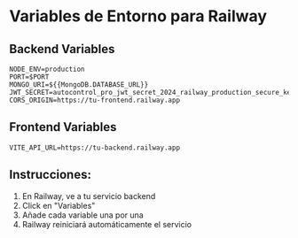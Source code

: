 # Variables de Entorno para Railway

## Backend Variables
```env
NODE_ENV=production
PORT=$PORT
MONGO_URI=${{MongoDB.DATABASE_URL}}
JWT_SECRET=autocontrol_pro_jwt_secret_2024_railway_production_secure_key_123456789
CORS_ORIGIN=https://tu-frontend.railway.app
```

## Frontend Variables
```env
VITE_API_URL=https://tu-backend.railway.app
```

## Instrucciones:
1. En Railway, ve a tu servicio backend
2. Click en "Variables" 
3. Añade cada variable una por una
4. Railway reiniciará automáticamente el servicio